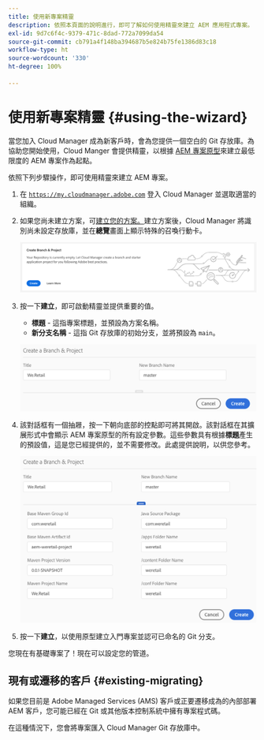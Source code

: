 ```yaml
---
title: 使用新專案精靈
description: 依照本頁面的說明進行，即可了解如何使用精靈來建立 AEM 應用程式專案。
exl-id: 9d7c6f4c-9379-471c-8dad-772a7099da54
source-git-commit: cb791a4f148ba394687b5e824b75fe1386d83c18
workflow-type: ht
source-wordcount: '330'
ht-degree: 100%

---
```



# 使用新專案精靈 {#using-the-wizard}

當您加入 Cloud Manager 成為新客戶時，會為您提供一個空白的 Git 存放庫。為協助您開始使用，Cloud Manger 會提供精靈，以根據 [AEM 專案原型](https://github.com/Adobe-Marketing-Cloud/aem-project-archetype)來建立最低限度的 AEM 專案作為起點。

依照下列步驟操作，即可使用精靈來建立 AEM 專案。

1. 在 [`https://my.cloudmanager.adobe.com`](https://my.cloudmanager.adobe.com) 登入 Cloud Manager 並選取適當的組織。

1. 如果您尚未建立方案，可[建立您的方案。](program-setup.md)建立方案後，Cloud Manager 將識別尚未設定存放庫，並在&#x200B;**總覽**&#x200B;畫面上顯示特殊的召喚行動卡。

   ![建立專案 CTA](/help/assets/image2018-10-3_14-29-44.png)

1. 按一下&#x200B;**建立**，即可啟動精靈並提供重要的值。

   * **標題** - 這指專案標題，並預設為方案名稱。
   * **新分支名稱** - 這指 Git 存放庫的初始分支，並將預設為 `main`。

   ![專案值](/help/assets/screen_shot_2018-10-08at55825am.png)

1. 該對話框有一個抽屜，按一下朝向底部的控點即可將其開啟。該對話框在其擴展形式中會顯示 AEM 專案原型的所有設定參數。這些參數具有根據&#x200B;**標題**&#x200B;產生的預設值，這是您已經提供的，並不需要修改。此處提供說明，以供您參考。

   ![詳細的原型參數](/help/assets/screen_shot_2018-10-08at60032am.png)

1. 按一下&#x200B;**建立**，以使用原型建立入門專案並認可已命名的 Git 分支。

您現在有基礎專案了！現在可以設定您的管道。

## 現有或遷移的客戶 {#existing-migrating}

如果您目前是 Adobe Managed Services (AMS) 客戶或正要遷移成為的內部部署 AEM 客戶，您可能已經在 Git 或其他版本控制系統中擁有專案程式碼。

在這種情況下，您會將專案匯入 Cloud Manager Git 存放庫中。
